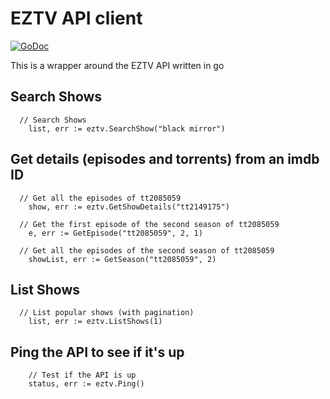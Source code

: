 EZTV API client
=========

[![GoDoc](https://godoc.org/github.com/golang/gddo?status.svg)](http://godoc.org/github.com/odwrtw/eztv)

This is a wrapper around the EZTV API written in go

## Search Shows

```
  // Search Shows
	list, err := eztv.SearchShow("black mirror")
```

## Get details (episodes and torrents) from an imdb ID

```
  // Get all the episodes of tt2085059
	show, err := eztv.GetShowDetails("tt2149175")

  // Get the first episode of the second season of tt2085059
	e, err := GetEpisode("tt2085059", 2, 1)

  // Get all the episodes of the second season of tt2085059
	showList, err := GetSeason("tt2085059", 2)
```

## List Shows

```
  // List popular shows (with pagination)
	list, err := eztv.ListShows(1)
```

## Ping the API to see if it's up

```
	// Test if the API is up
	status, err := eztv.Ping()
```
